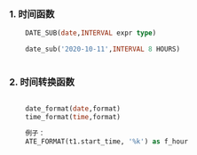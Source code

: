 ### 1. 时间函数
```sql
    DATE_SUB(date,INTERVAL expr type)

    date_sub('2020-10-11',INTERVAL 8 HOURS)
    
```    

### 2. 时间转换函数

```sql

    date_format(date,format)
    time_format(time,format)

    例子：
    ATE_FORMAT(t1.start_time, '%k') as f_hour

```    